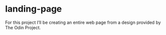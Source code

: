 # landing-page
For this project I’ll be creating an entire web page from a design provided by The Odin Project.
